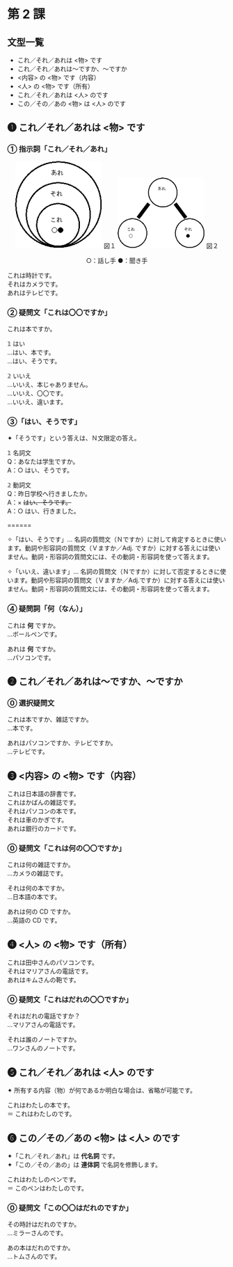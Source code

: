# 第 2 課

## 文型一覧

- これ／それ／あれは <物> です
- これ／それ／あれは〜ですか、〜ですか
- <内容> の <物> です（内容）
- <人> の <物> です（所有）
- これ／それ／あれは <人> のです
- この／その／あの <物> は <人> のです

## ❶ これ／それ／あれは <物> です

### ① 指示詞「これ／それ／あれ」

<div align="center">

<img src='images/kore-sore-are-1.gif' width="200px" /> 図１ <img src="images/kore-sore-are-2.gif" width="200px" /> 図２

○：話し手 ●：聞き手

</div>

これは時計です。  
それはカメラです。  
あれはテレビです。

### ② 疑問文「これは〇〇ですか」

これは本ですか。

𝟙 はい  
…はい、本です。  
…はい、そうです。

𝟚 いいえ  
…いいえ、本じゃありません。  
…いいえ、〇〇です。  
…いいえ、違います。

### ③「はい、そうです」

✦「そうです」という答えは、Ｎ文限定の答え。

𝟙 名詞文  
Q：あなたは学生ですか。  
A：○ はい、そうです。

𝟚 動詞文  
Q：昨日学校へ行きましたか。  
A：× <del>はい、そうです。</del>  
A：○ はい、行きました。

======

✧「はい、そうです」… 名詞の質問文（Ｎですか）に対して肯定するときに使います。動詞や形容詞の質問文（Ｖますか／Adj. ですか）に対する答えには使いません。動詞・形容詞の質問文には、その動詞・形容詞を使って答えます。

✧「いいえ、違います」… 名詞の質問文（Ｎですか）に対して否定するときに使います。動詞や形容詞の質問文（Ｖますか／Adj.ですか）に対する答えには使いません。動詞・形容詞の質問文には、その動詞・形容詞を使って答えます。

### ④ 疑問詞「何（なん）」

これは **何** ですか。  
…ボールペンです。

あれは **何** ですか。  
…パソコンです。

## ❷ これ／それ／あれは〜ですか、〜ですか

### ⓪ 選択疑問文

これは本ですか、雑誌ですか。  
…本です。

あれはパソコンですか、テレビですか。  
…テレビです。

## ❸ <内容> の <物> です（内容）

これは日本語の辞書です。  
これはかばんの雑誌です。  
それはパソコンの本です。  
それは車のかぎです。  
あれは銀行のカードです。

### ⓪ 疑問文「これは何の〇〇ですか」

これは何の雑誌ですか。  
…カメラの雑誌です。

それは何の本ですか。  
…日本語の本です。

あれは何の CD ですか。  
…英語の CD です。

## ❹ <人> の <物> です（所有）

これは田中さんのパソコンです。  
それはマリアさんの電話です。  
あれはキムさんの鞄です。

### ⓪ 疑問文「これはだれの〇〇ですか」

それはだれの電話ですか？  
…マリアさんの電話です。

それは誰のノートですか。  
…ワンさんのノートです。

## ❺ これ／それ／あれは <人> のです

✦ 所有する内容（物）が何であるか明白な場合は、省略が可能です。

これはわたしの本です。  
＝ これはわたしのです。

## ❻ この／その／あの <物> は <人> のです

✦「これ／それ／あれ」は **代名詞** です。  
✦「この／その／あの」は **連体詞** で名詞を修飾します。

これはわたしのペンです。  
＝ このペンはわたしのです。

### ⓪ 疑問文「この〇〇はだれのですか」

その時計はだれのですか。  
…ミラーさんのです。

あの本はだれのですか。  
…トムさんのです。
